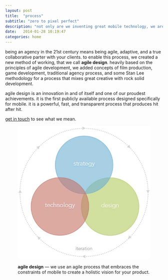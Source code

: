 ```yaml
---
layout: post
title:  "process"
subtitle: "zero to pixel perfect"
description: "not only are we inventing great mobile technology, we are reimagining a new kind of agency using a process we call agile design. if it made innovation any easier, we would be broke."
date:   2014-01-28 10:19:47
categories: home
---
```


being an agency in the 21st century means being agile, adaptive, and a true collaborative parter with your clients.  to enable this process, we created a new method of working, that we call **agile design**. heavily based on the principles of agile development, we added concepts of film production, game development, traditional agency process, and some Stan Lee methodology for a process that mixes great creative with rock solid development. 

agile design is an innovation in and of itself and one of our proudest achievements. it is the first publicly available process designed specifically for mobile. it is a powerful, fast, and transparent process that produces hit after hit. 

[get in touch](mailto:hello@pinchzoom.com?subject=process) to see what we mean.

<div class="images"><figure><img src="/assets/img/process.jpg" alt="agile design"><figcaption><p><strong class="label">agile design</strong> —  we use an agile process that embraces the constraints of mobile to create a holistic vision for your product.</p></figcaption></figure></div>